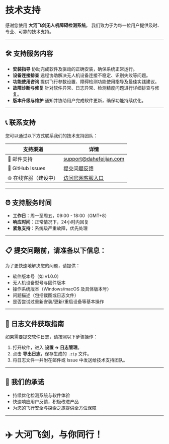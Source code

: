# 技术支持

感谢您使用 **大河飞剑无人机障碍检测系统**。
 我们致力于为每一位用户提供及时、专业、可靠的技术支持。

------

## 🛠 支持服务内容

- **安装指导**
   协助完成软件及驱动的正确安装，确保系统正常运行。
- **设备连接排查**
   远程协助解决无人机设备连接不稳定、识别失败等问题。
- **功能使用咨询**
   提供飞行参数设置、障碍检测功能使用指导及最佳实践建议。
- **故障诊断与修复**
   针对软件异常、日志异常、检测精度问题进行详细排查与修复。
- **版本升级与维护**
   通知并协助用户完成软件更新，确保功能持续优化。

------

## 📞 联系支持

您可以通过以下方式联系我们的技术支持团队：

| 支持渠道             | 详情                                                         |
| -------------------- | ------------------------------------------------------------ |
| 📧 邮件支持           | [support@dahefeijian.com](mailto:support@dahefeijian.com)    |
| 🐙 GitHub Issues      | [提交问题反馈](https://github.com/dingdingqiuqiu/WebSite/issues) |
| 🌐 在线客服（建设中） | [访问官网客服入口](https://xn--6qq53qnb431rpsedvh/)          |

------

## ⏰ 支持服务时间

- **工作日**：周一至周五，09:00 - 18:00（GMT+8）
- **响应时间**：正常情况下，24小时内回复
- **紧急支持**：系统级严重故障，优先处理

------

## 📋 提交问题前，请准备以下信息：

为了更快速地解决您的问题，请提供：

- 软件版本号（如 v1.0.0）
- 无人机设备型号与固件版本
- 操作系统版本（Windows/macOS 及具体版本号）
- 问题描述（包括截图或日志文件）
- 是否尝试过重新安装/更新/重启设备等基本操作

------

## 🔧 日志文件获取指南

如果需要提交软件日志，请按照以下步骤操作：

1. 打开软件，进入 **设置 -> 日志管理**。
2. 点击 **导出日志**，保存生成的 `.zip` 文件。
3. 将日志文件一并附在邮件或 Issue 中发送给技术支持团队。

------

## 🌟 我们的承诺

- 持续优化检测系统与软件体验
- 快速响应用户反馈，积极改进产品
- 为您的飞行安全与探索之旅提供全方位保障

------

# ✈️ 大河飞剑，与你同行！